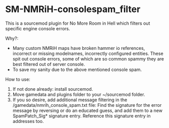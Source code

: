 # SM-NMRiH-consolespam_filter
This is a sourcemod plugin for No More Room in Hell which filters out specific engine console errors. 

Why?:
 - Many custom NMRiH maps have broken hammer io references, incorrect or missing modelnames, incorrectly configured entities. These spit out console errors, some of which are so common spammy they are best filtered out of server console.
 - To save my sanity due to the above mentioned console spam.

How to use:
1. If not done already: install sourcemod.
2. Move gamedata and plugins folder to your ~/sourcemod folder.
3. If you so desire, add additional message filtering in the /gamedata/nmrih_console_spam.txt file: Find the signature for the error message by reversing or do an educated guess, and add them to a new SpamPatch_Sig* signature entry. Reference this signature entry in addresses too.
